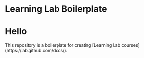 # Learning Lab Boilerplate
<h1> Hello </h1>
This repository is a boilerplate for creating [Learning Lab courses](https://lab.github.com/docs/).
